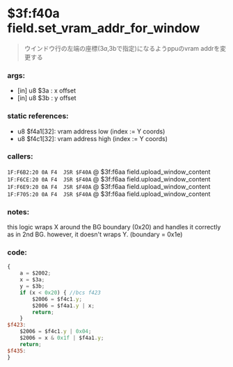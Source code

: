 ﻿

# $3f:f40a field.set_vram_addr_for_window
> ウインドウ行の左端の座標($3a,$3bで指定)になるようppuのvram addrを変更する

### args:
+	[in] u8 $3a : x offset
+	[in] u8 $3b : y offset

### static references:
+	u8 $f4a1[32]: vram address low (index := Y coords)
+	u8 $f4c1[32]: vram address high (index := Y coords)

### callers:
`1F:F6B2:20 0A F4  JSR $F40A` @ $3f:f6aa field.upload_window_content
`1F:F6CE:20 0A F4  JSR $F40A` @ $3f:f6aa field.upload_window_content
`1F:F6E9:20 0A F4  JSR $F40A` @ $3f:f6aa field.upload_window_content
`1F:F705:20 0A F4  JSR $F40A` @ $3f:f6aa field.upload_window_content

### notes:
this logic wraps X around the BG boundary (0x20) and handles it correctly as in 2nd BG.
however, it doesn't wraps Y. (boundary = 0x1e)

### code:
```js
{
	a = $2002;
	x = $3a;
	y = $3b;
	if (x < 0x20) { //bcs f423
		$2006 = $f4c1.y;
		$2006 = $f4a1.y | x;
		return;
	}
$f423:
	$2006 = $f4c1.y | 0x04;
	$2006 = x & 0x1f | $f4a1.y;
	return;
$f435:
}
```


